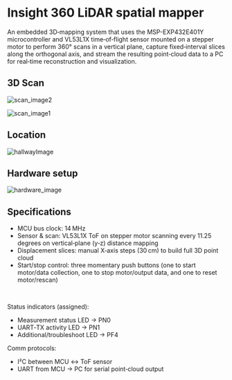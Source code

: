 # Insight 360 LiDAR spatial mapper

An embedded 3D‐mapping system that uses the MSP-EXP432E401Y microcontroller and VL53L1X time‑of‑flight sensor mounted on a stepper motor to perform 360° scans in a vertical plane, capture fixed‑interval slices along the orthogonal axis, and stream the resulting point‑cloud data to a PC for real‑time reconstruction and visualization.
<br>

## 3D Scan

![scan_image2](https://github.com/user-attachments/assets/a06112d5-188a-404d-a04a-7a28f107874c)

![scan_image1](https://github.com/user-attachments/assets/0effd7ee-4177-4258-998a-eabaf5aa280c)
<br>

## Location

![hallwayImage](https://github.com/user-attachments/assets/6fc73dfe-0496-4e4b-ad57-df842c389229)
<br>

## Hardware setup

![hardware_image](https://github.com/user-attachments/assets/be79a866-e69d-4742-b3ac-7111aed3f17b)
<br>

## Specifications

- MCU bus clock: 14 MHz
- Sensor & scan: VL53L1X ToF on stepper motor scanning every 11.25 degrees on vertical‑plane (y‑z) distance mapping
- Displacement slices: manual X‑axis steps (30 cm) to build full 3D point cloud
- Start/stop control: three momentary push buttons (one to start motor/data collection, one to stop motor/output data, and one to reset motor/rescan)

<br>

Status indicators (assigned):

- Measurement status LED → PN0
- UART‑TX activity LED → PN1
- Additional/troubleshoot LED → PF4

Comm protocols:

- I²C between MCU ↔ ToF sensor
- UART from MCU → PC for serial point‑cloud output

